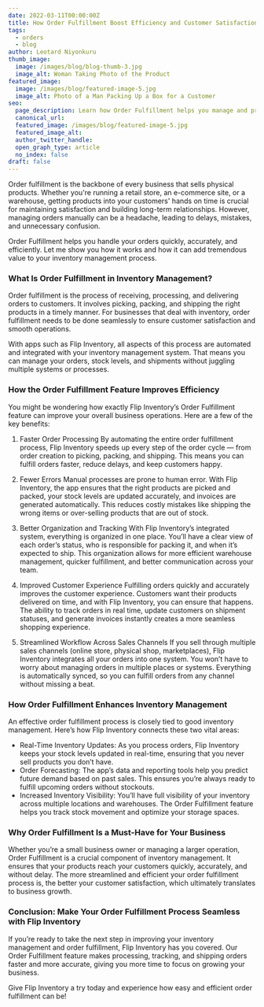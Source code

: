 ```yaml
---
date: 2022-03-11T00:00:00Z
title: How Order Fulfillment Boost Efficiency and Customer Satisfaction
tags:
  - orders
  - blog
author: Leotard Niyonkuru
thumb_image:
  image: /images/blog/blog-thumb-3.jpg
  image_alt: Woman Taking Photo of the Product
featured_image:
  image: /images/blog/featured-image-5.jpg
  image_alt: Photo of a Man Packing Up a Box for a Customer
seo:
  page_description: Learn how Order Fulfillment helps you manage and process orders faster, reduce errors, and improve customer satisfaction.
  canonical_url:
  featured_image: /images/blog/featured-image-5.jpg
  featured_image_alt:
  author_twitter_handle:
  open_graph_type: article
  no_index: false
draft: false
---
```


Order fulfillment is the backbone of every business that sells physical products. Whether you're running a retail store, an e-commerce site, or a warehouse, getting products into your customers' hands on time is crucial for maintaining satisfaction and building long-term relationships. However, managing orders manually can be a headache, leading to delays, mistakes, and unnecessary confusion.

Order Fulfillment helps you handle your orders quickly, accurately, and efficiently. Let me show you how it works and how it can add tremendous value to your inventory management process.

### What Is Order Fulfillment in Inventory Management?

Order fulfillment is the process of receiving, processing, and delivering orders to customers. It involves picking, packing, and shipping the right products in a timely manner. For businesses that deal with inventory, order fulfillment needs to be done seamlessly to ensure customer satisfaction and smooth operations.

With apps such as Flip Inventory, all aspects of this process are automated and integrated with your inventory management system. That means you can manage your orders, stock levels, and shipments without juggling multiple systems or processes.

### How the Order Fulfillment Feature Improves Efficiency

You might be wondering how exactly Flip Inventory’s Order Fulfillment feature can improve your overall business operations. Here are a few of the key benefits:

1. Faster Order Processing
By automating the entire order fulfillment process, Flip Inventory speeds up every step of the order cycle — from order creation to picking, packing, and shipping. This means you can fulfill orders faster, reduce delays, and keep customers happy.

2. Fewer Errors
Manual processes are prone to human error. With Flip Inventory, the app ensures that the right products are picked and packed, your stock levels are updated accurately, and invoices are generated automatically. This reduces costly mistakes like shipping the wrong items or over-selling products that are out of stock.

3. Better Organization and Tracking
With Flip Inventory’s integrated system, everything is organized in one place. You’ll have a clear view of each order’s status, who is responsible for packing it, and when it’s expected to ship. This organization allows for more efficient warehouse management, quicker fulfillment, and better communication across your team.

4. Improved Customer Experience
Fulfilling orders quickly and accurately improves the customer experience. Customers want their products delivered on time, and with Flip Inventory, you can ensure that happens. The ability to track orders in real time, update customers on shipment statuses, and generate invoices instantly creates a more seamless shopping experience.

5. Streamlined Workflow Across Sales Channels
If you sell through multiple sales channels (online store, physical shop, marketplaces), Flip Inventory integrates all your orders into one system. You won’t have to worry about managing orders in multiple places or systems. Everything is automatically synced, so you can fulfill orders from any channel without missing a beat.

### How Order Fulfillment Enhances Inventory Management

An effective order fulfillment process is closely tied to good inventory management. Here’s how Flip Inventory connects these two vital areas:

* Real-Time Inventory Updates: As you process orders, Flip Inventory keeps your stock levels updated in real-time, ensuring that you never sell products you don’t have.
* Order Forecasting: The app’s data and reporting tools help you predict future demand based on past sales. This ensures you’re always ready to fulfill upcoming orders without stockouts.
* Increased Inventory Visibility: You’ll have full visibility of your inventory across multiple locations and warehouses. The Order Fulfillment feature helps you track stock movement and optimize your storage spaces.

### Why Order Fulfillment Is a Must-Have for Your Business

Whether you’re a small business owner or managing a larger operation, Order Fulfillment is a crucial component of inventory management. It ensures that your products reach your customers quickly, accurately, and without delay. The more streamlined and efficient your order fulfillment process is, the better your customer satisfaction, which ultimately translates to business growth.

### Conclusion: Make Your Order Fulfillment Process Seamless with Flip Inventory

If you’re ready to take the next step in improving your inventory management and order fulfillment, Flip Inventory has you covered. Our Order Fulfillment feature makes processing, tracking, and shipping orders faster and more accurate, giving you more time to focus on growing your business.

Give Flip Inventory a try today and experience how easy and efficient order fulfillment can be!
